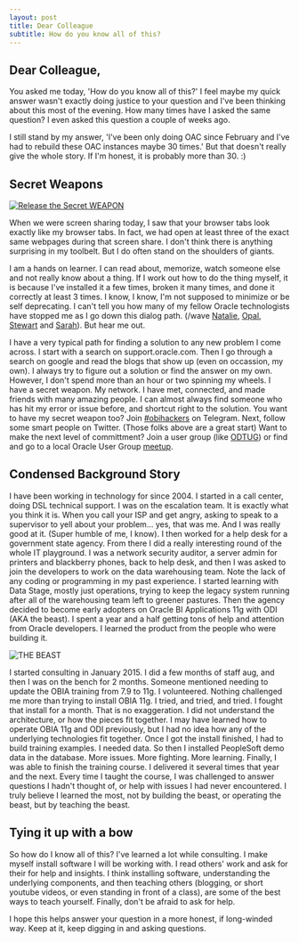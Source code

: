```yaml
---
layout: post
title: Dear Colleague
subtitle: How do you know all of this?
---
```


## Dear Colleague,

You asked me today, 'How do you know all of this?' I feel maybe my quick answer wasn't exactly doing justice to your question and I've been thinking about this most of the evening. How many times have I asked the same question? I even asked this question a couple of weeks ago.

I still stand by my answer, 'I've been only doing OAC since February and I've had to rebuild these OAC instances maybe 30 times.' But that doesn't really give the whole story. If I'm honest, it is probably more than 30. :)

## Secret Weapons

[![Release the Secret WEAPON](https://img.youtube.com/vi/04lt35zOj7g/0.jpg)](https://www.youtube.com/watch?v=04lt35zOj7g "Release the Secret WEAPON")

When we were screen sharing today, I saw that your browser tabs look exactly like my browser tabs. In fact, we had open at least three of the exact same webpages during that screen share. I don't think there is anything surprising in my toolbelt. But I do often stand on the shoulders of giants.

I am a hands on learner. I can read about, memorize, watch someone else and not really know about a thing. If I work out how to do the thing myself, it is because I've installed it a few times, broken it many times, and done it correctly at least 3 times. I know, I know, I'm not supposed to minimize or be self deprecating. I can't tell you how many of my fellow Oracle technologists have stopped me as I go down this dialog path. (/wave [Natalie](https://twitter.com/EssbaseLady), [Opal](https://twitter.com/opal_EPM), [Stewart](https://twitter.com/stewartbryson) and [Sarah](https://twitter.com/TriGeek_SCZ)). But hear me out.

I have a very typical path for finding a solution to any new problem I come across. I start with a search on support.oracle.com. Then I go through a search on google and read the blogs that show up (even on occassion, my own). I always try to figure out a solution or find the answer on my own. However, I don't spend more than an hour or two spinning my wheels. I have a secret weapon. My network. I have met, connected, and made friends with many amazing people. I can almost always find someone who has hit my error or issue before, and shortcut right to the solution. You want to have my secret weapon too? Join [#obihackers](https://t.me/obihackers/) on Telegram. Next, follow some smart people on Twitter. (Those folks above are a great start) Want to make the next level of committment? Join a user group (like [ODTUG](https://www.odtug.com/)) or find and go to a local Oracle User Group [meetup](https://www.meetup.com/).

## Condensed Background Story

I have been working in technology for since 2004. I started in a call center, doing DSL technical support. I was on the escalation team. It is exactly what you think it is. When you call your ISP and get angry, asking to speak to a supervisor to yell about your problem... yes, that was me. And I was really good at it. (Super humble of me, I know). I then worked for a help desk for a government state agency. From there I did a really interesting round of the whole IT playground. I was a network security auditor, a server admin for printers and blackberry phones, back to help desk, and then I was asked to join the developers to work on the data warehousing team. Note the lack of any coding or programming in my past experience. I started learning with Data Stage, mostly just operations, trying to keep the legacy system running after all of the warehousing team left to greener pastures. Then the agency decided to become early adopters on Oracle BI Applications 11g with ODI (AKA the beast). I spent a year and a half getting tons of help and attention from Oracle developers. I learned the product from the people who were building it.

<img src="https://static1.squarespace.com/static/509155d3e4b0979eac7754e1/t/514bb673e4b0e2726ca73964/1363916406971/The+Sandlot.png?format=1500w" alt="THE BEAST">

I started consulting in January 2015. I did a few months of staff aug, and then I was on the bench for 2 months. Someone mentioned needing to update the OBIA training from 7.9 to 11g. I volunteered. Nothing challenged me more than trying to install OBIA 11g. I tried, and tried, and tried. I fought that install for a month. That is no exaggeration. I did not understand the architecture, or how the pieces fit together. I may have learned how to operate OBIA 11g and ODI previously, but I had no idea how any of the underlying technologies fit together. Once I got the install finished, I had to build training examples. I needed data. So then I installed PeopleSoft demo data in the database. More issues. More fighting. More learning. Finally, I was able to finish the training course. I delivered it several times that year and the next. Every time I taught the course, I was challenged to answer questions I hadn't thought of, or help with issues I had never encountered. I truly believe I learned the most, not by building the beast, or operating the beast, but by teaching the beast.

## Tying it up with a bow

So how do I know all of this? I've learned a lot while consulting. I make myself install software I will be working with. I read others' work and ask for their for help and insights. I think installing software, understanding the underlying components, and then teaching others (blogging, or short youtube videos, or even standing in front of a class), are some of the best ways to teach yourself. Finally, don't be afraid to ask for help.

I hope this helps answer your question in a more honest, if long-winded way. Keep at it, keep digging in and asking questions.
